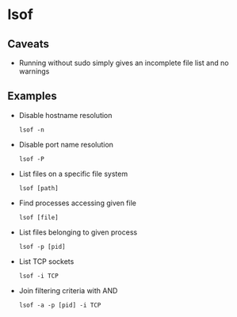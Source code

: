 # lsof

## Caveats

* Running without sudo simply gives an incomplete file list and no
  warnings

## Examples

* Disable hostname resolution

  `lsof -n`

* Disable port name resolution

  `lsof -P`

* List files on a specific file system

  `lsof [path]`

* Find processes accessing given file

  `lsof [file]`

* List files belonging to given process

   `lsof -p [pid]`

* List TCP sockets

    `lsof -i TCP`

* Join filtering criteria with AND

  `lsof -a -p [pid] -i TCP`
